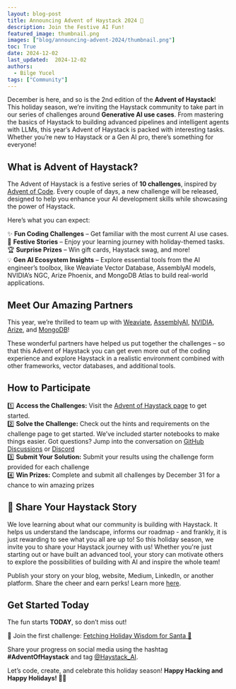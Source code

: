 ```yaml
---
layout: blog-post
title: Announcing Advent of Haystack 2024 🎄
description: Join the Festive AI Fun!
featured_image: thumbnail.png
images: ["blog/announcing-advent-2024/thumbnail.png"]
toc: True
date: 2024-12-02
last_updated:  2024-12-02
authors:
  - Bilge Yucel
tags: ["Community"]
---	
```

December is here, and so is the 2nd edition of the **Advent of Haystack**! This holiday season, we’re inviting the Haystack community to take part in our series of challenges around **Generative AI use cases**.
From mastering the basics of Haystack to building advanced pipelines and intelligent agents with LLMs, this year’s Advent of Haystack is packed with interesting tasks. Whether you’re new to Haystack or a Gen AI pro, there’s something for everyone!


## What is Advent of Haystack?

The Advent of Haystack is a festive series of **10 challenges**, inspired by [Advent of Code](https://adventofcode.com/). Every couple of days, a new challenge will be released, designed to help you enhance your AI development skills while showcasing the power of Haystack.

Here’s what you can expect:

✨ **Fun Coding Challenges** – Get familiar with the most current AI use cases.  
📖 **Festive Stories** – Enjoy your learning journey with holiday-themed tasks.     
🏆 **Surprise Prizes** – Win gift cards, Haystack swag, and more!       
💡 **Gen AI Ecosystem Insights** – Explore essential tools from the AI engineer’s toolbox, like Weaviate Vector Database, AssemblyAI models, NVIDIA’s NGC, Arize Phoenix, and MongoDB Atlas to build real-world applications.

## Meet Our Amazing Partners  

This year, we’re thrilled to team up with [Weaviate](https://weaviate.io/), [AssemblyAI](https://www.assemblyai.com/), [NVIDIA](https://www.nvidia.com/en-us/ai/), [Arize](https://arize.com/), and [MongoDB](https://www.mongodb.com/)!  

These wonderful partners have helped us put together the challenges – so that this Advent of Haystack you can get even more out of the coding experience and explore Haystack in a realistic environment combined with other frameworks, vector databases, and additional tools.

## How to Participate

1️⃣  **Access the Challenges:** Visit the [Advent of Haystack page](https://haystack.deepset.ai/advent-of-haystack) to get started.  
2️⃣  **Solve the Challenge:** Check out the hints and requirements on the challenge page to get started. We’ve included starter notebooks to make things easier. Got questions? Jump into the conversation on [GitHub Discussions](https://github.com/deepset-ai/haystack/discussions/8579) or [Discord](https://discord.gg/Dr63fr9NDS)    
3️⃣  **Submit Your Solution:** Submit your results using the challenge form provided for each challenge    
4️⃣  **Win Prizes:** Complete and submit all challenges by December 31 for a chance to win amazing prizes  

## 🫶 Share Your Haystack Story

We love learning about what our community is building with Haystack. It helps us understand the landscape, informs our roadmap - and frankly, it is just rewarding to see what you all are up to! So this holiday season, we invite you to share your Haystack journey with us! Whether you're just starting out or have built an advanced tool, your story can motivate others to explore the possibilities of building with AI and inspire the whole team!

Publish your story on your blog, website, Medium, LinkedIn, or another platform. Share the cheer and earn perks! Learn more [here](https://forms.gle/UMtRDKMq9tVCMuds5).

## Get Started Today 

The fun starts **TODAY**, so don’t miss out! 

💙 Join the first challenge: [Fetching Holiday Wisdom for Santa 📖](https://haystack.deepset.ai/advent-of-haystack/day-1) 

Share your progress on social media using the hashtag **#AdventOfHaystack** and tag [@Haystack_AI](https://x.com/Haystack_AI).  

Let’s code, create, and celebrate this holiday season! **Happy Hacking and Happy Holidays! 🎄✨**    
